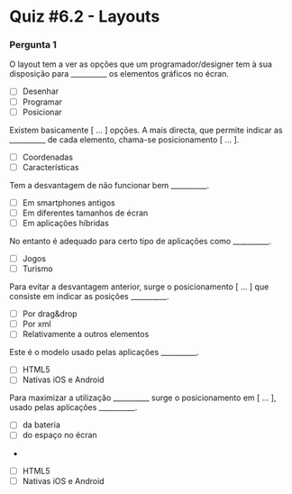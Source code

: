 # Quiz #6.2 - Layouts

### Pergunta 1

O layout tem a ver as opções que um programador/designer tem à sua disposição para \_\_\_\_\_\_\_\_\_\_ os elementos gráficos no écran.
- [ ] Desenhar
- [ ] Programar
- [ ] Posicionar

Existem basicamente [ ... ] opções. A mais directa, que permite indicar as \_\_\_\_\_\_\_\_\_\_ de cada elemento, chama-se posicionamento [ ... ].
- [ ] Coordenadas
- [ ] Características

Tem a desvantagem de não funcionar bem \_\_\_\_\_\_\_\_\_\_.
- [ ] Em smartphones antigos
- [ ] Em diferentes tamanhos de écran
- [ ] Em aplicações híbridas

No entanto é adequado para certo tipo de aplicações como \_\_\_\_\_\_\_\_\_\_.
- [ ] Jogos
- [ ] Turismo

Para evitar a desvantagem anterior, surge o posicionamento [ ... ] que consiste em indicar as posições \_\_\_\_\_\_\_\_\_\_.
- [ ] Por drag&drop
- [ ] Por xml
- [ ] Relativamente a outros elementos

Este é o modelo usado pelas aplicações \_\_\_\_\_\_\_\_\_\_.
- [ ] HTML5
- [ ] Nativas iOS e Android

Para maximizar a utilização \_\_\_\_\_\_\_\_\_\_ surge o posicionamento em [ ... ], usado pelas aplicações \_\_\_\_\_\_\_\_\_\_.
- [ ] da bateria
- [ ] do espaço no écran
-
- [ ] HTML5
- [ ] Nativas iOS e Android
